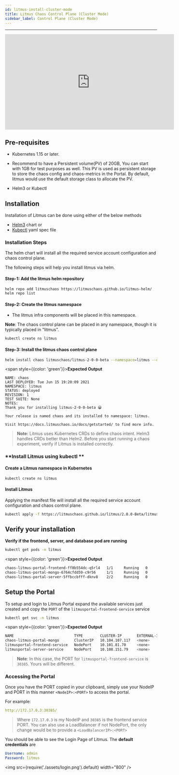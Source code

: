 ```yaml
---
id: litmus-install-cluster-mode
title: Litmus Chaos Control Plane (Cluster Mode)
sidebar_label: Control Plane (Cluster Mode)
---
```


---

<iframe width="560" height="315" src="https://www.youtube.com/embed/rOrKegj5ePI" frameborder="0" allow="accelerometer; autoplay; clipboard-write; encrypted-media; gyroscope; picture-in-picture" allowfullscreen></iframe>

## Pre-requisites

- Kubernetes 1.15 or later.
  ​
- Recommend to have a Persistent volume(PV) of 20GB, You can start with 1GB for test purposes as well. This PV is used as persistent storage to store the chaos config and chaos-metrics in the Portal. By default, litmus would use the default storage class to allocate the PV.

- Helm3 or Kubectl

## Installation

Installation of Litmus can be done using either of the below methods

- [Helm3](#helm_install) chart or
- [Kubectl](#kubectl_install) yaml spec file

### Installation Steps

The helm chart will install all the required service account configuration and chaos control plane.

The following steps will help you install litmus via helm.

#### Step-1: Add the litmus helm repository

```bash
helm repo add litmuschaos https://litmuschaos.github.io/litmus-helm/
helm repo list
```

#### Step-2: Create the litmus namespace

- The litmus infra components will be placed in this namespace.

**Note**: The chaos control plane can be placed in any namespace, though it is typically placed in "litmus".

```bash
kubectl create ns litmus
```

#### Step-3: Install the litmus chaos control plane

```bash
helm install chaos litmuschaos/litmus-2-0-0-beta --namespace=litmus --devel
```

<span style={{color: 'green'}}><b>Expected Output</b></span>

```
NAME: chaos
LAST DEPLOYED: Tue Jun 15 19:20:09 2021
NAMESPACE: litmus
STATUS: deployed
REVISION: 1
TEST SUITE: None
NOTES:
Thank you for installing litmus-2-0-0-beta 😀

Your release is named chaos and its installed to namespace: litmus.

Visit https://docs.litmuschaos.io/docs/getstarted/ to find more info.
```

> **Note:** Litmus uses Kubernetes CRDs to define chaos intent. Helm3 handles CRDs better than Helm2. Before you start running a chaos experiment, verify if Litmus is installed correctly.

### <a name="kubectl_install"> </a>**Install Litmus using kubectl **

#### **Create a Litmus namespace in Kubernetes**

```bash
kubectl create ns litmus
```

#### **Install Litmus**

Applying the manifest file will install all the required service account configuration and chaos control plane.

```bash
kubectl apply -f https://litmuschaos.github.io/litmus/2.0.0-Beta/litmus-2.0.0-Beta.yaml
```

## **Verify your installation**

**Verify if the frontend, server, and database pod are running**

```bash
kubectl get pods -n litmus
```

<span style={{color: 'green'}}><b>Expected Output</b></span>

```bash
chaos-litmus-portal-frontend-ff8b554dc-q5rl4   1/1     Running   0          2m6s
chaos-litmus-portal-mongo-6764cfdd59-c9r56     1/1     Running   0          2m6s
chaos-litmus-portal-server-5ffbccbfff-dknv8    2/2     Running   0          2m6s
```

## **Setup the Portal**

To setup and login to Litmus Portal expand the available services just created and copy the `PORT` of the `litmusportal-frontend-service` service

```bash
kubectl get svc -n litmus
```

<span style={{color: 'green'}}><b>Expected Output</b></span>

```bash
NAME                            TYPE        CLUSTER-IP       EXTERNAL-IP   PORT(S)                         AGE
chaos-litmus-portal-mongo       ClusterIP   10.104.107.117   <none>        27017/TCP                       2m
litmusportal-frontend-service   NodePort    10.101.81.70     <none>        9091:30385/TCP                  2m
litmusportal-server-service     NodePort    10.108.151.79    <none>        9002:32456/TCP,9003:31160/TCP   2m
```

> **Note**: In this case, the PORT for `litmusportal-frontend-service` is `30385`. Yours will be different.

### **Accessing the Portal**

Once you have the PORT copied in your clipboard, simply use your NodeIP and PORT in this manner `<NodeIP>:<PORT>` to access the portal.

For example:

```yaml
http://172.17.0.3:30385/
```

> Where `172.17.0.3` is my NodeIP and `30385` is the frontend service PORT. You can also use a LoadBalancer if not NodePort, the only change would be to provide a `<LoadBalancerIP>:<PORT>`

You should be able to see the Login Page of Litmus. The **default credentials** are

```yaml
Username: admin
Password: litmus
```

<img src={require('./assets/login.png').default} width="800" />
